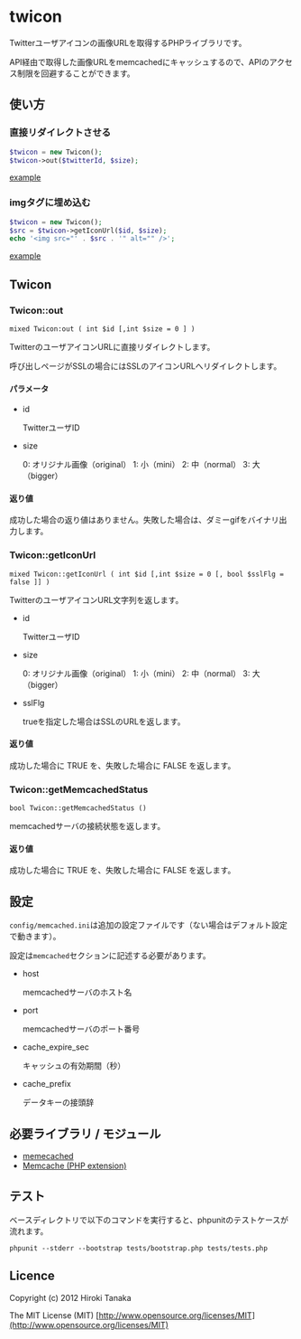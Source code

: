 twicon
==========================

Twitterユーザアイコンの画像URLを取得するPHPライブラリです。

API経由で取得した画像URLをmemcachedにキャッシュするので、APIのアクセス制限を回避することができます。

使い方
-----
### 直接リダイレクトさせる

```php
$twicon = new Twicon();
$twicon->out($twitterId, $size);
```

[example](https://github.com/teriyakisan/twicon/blob/master/examples/image.php)

### imgタグに埋め込む

```php
$twicon = new Twicon();
$src = $twicon->getIconUrl($id, $size);
echo '<img src="' . $src . '" alt="" />';
```

[example](https://github.com/teriyakisan/twicon/blob/master/examples/html.php)

Twicon
----
### Twicon::out

    mixed Twicon:out ( int $id [,int $size = 0 ] )

TwitterのユーザアイコンURLに直接リダイレクトします。

呼び出しページがSSLの場合にはSSLのアイコンURLへリダイレクトします。

#### パラメータ

* id

    TwitterユーザID

* size

    0: オリジナル画像（original）
    1: 小（mini）
    2: 中（normal）
    3: 大（bigger）

#### 返り値

成功した場合の返り値はありません。失敗した場合は、ダミーgifをバイナリ出力します。

### Twicon::getIconUrl

    mixed Twicon::getIconUrl ( int $id [,int $size = 0 [, bool $sslFlg = false ]] )

TwitterのユーザアイコンURL文字列を返します。

* id

    TwitterユーザID

* size

    0: オリジナル画像（original）
    1: 小（mini）
    2: 中（normal）
    3: 大（bigger）

* sslFlg

    trueを指定した場合はSSLのURLを返します。

#### 返り値

成功した場合に TRUE を、失敗した場合に FALSE を返します。

### Twicon::getMemcachedStatus

    bool Twicon::getMemcachedStatus ()

memcachedサーバの接続状態を返します。

#### 返り値

成功した場合に TRUE を、失敗した場合に FALSE を返します。

設定
----
`config/memcached.ini`は追加の設定ファイルです（ない場合はデフォルト設定で動きます）。

設定は`memcached`セクションに記述する必要があります。

* host

    memcachedサーバのホスト名

* port

    memcachedサーバのポート番号

* cache_expire_sec

    キャッシュの有効期間（秒）

* cache_prefix

    データキーの接頭辞

必要ライブラリ / モジュール
----
- [memecached](http://memcached.org/)
- [Memcache (PHP extension)](http://php.net/manual/ja/book.memcached.php)

テスト
-----
ベースディレクトリで以下のコマンドを実行すると、phpunitのテストケースが流れます。

    phpunit --stderr --bootstrap tests/bootstrap.php tests/tests.php

Licence
-----
Copyright (c) 2012 Hiroki Tanaka

The MIT License (MIT) [http://www.opensource.org/licenses/MIT](http://www.opensource.org/licenses/MIT)